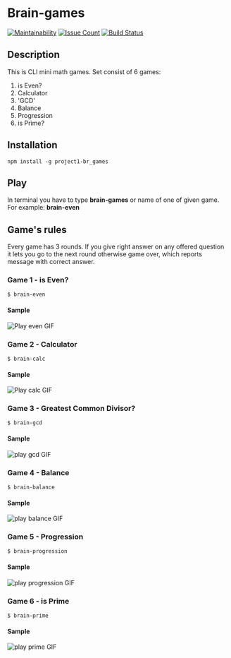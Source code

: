  # Brain-games

[![Maintainability](https://api.codeclimate.com/v1/badges/a05219d2473128330ad1/maintainability)](https://codeclimate.com/github/MonkeysAtWork/project-lvl1-s308/maintainability)
[![Issue Count](https://codeclimate.com/github/FineFreddy/project-lvl1-s308/badges/issue_count.svg)](https://codeclimate.com/github/MonkeysAtWork/project-lvl1-s308)
[![Build Status](https://travis-ci.org/MonkeysAtWork/project-lvl1-s308.svg?branch=master)](https://travis-ci.org/FineFreddy/project-lvl1-s308)


## Description

This is CLI mini math games. Set consist of  6 games:

1. is Even?
2. Calculator
3. 'GCD'
4. Balance
5. Progression
6. is Prime?


## Installation
```
npm install -g project1-br_games
```

## Play
In terminal you have to type **brain-games** or name of one of given game. For example:
 **brain-even**

## Game's rules
Every game has 3 rounds. If you give right answer on any offered question it lets you go to the next round otherwise game over, which reports message with correct answer.

### Game 1 - is Even?
```
$ brain-even
```
#### Sample

![Play even GIF](gifs/even.gif)

### Game 2 - Calculator
```
$ brain-calc
```
#### Sample

![Play calc GIF](gifs/calc.gif)

### Game 3 - Greatest Common Divisor?
```
$ brain-gcd
```
#### Sample

![play gcd GIF](gifs/gcd.gif)

### Game 4 - Balance
```
$ brain-balance
```
#### Sample

![play balance GIF](gifs/balance.gif)

### Game 5 - Progression
```
$ brain-progression
```
#### Sample

![play progression GIF](gifs/progression.gif)

### Game 6 - is Prime
```
$ brain-prime
```
#### Sample

![play prime GIF](gifs/prime.gif)


